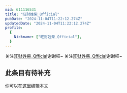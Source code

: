 ```yaml
---
mid: 611116531
title: "旺财姓柴_Qfficial"
pubDate: "2024-11-04T11:22:12.274Z"
updatedDate: "2024-11-04T11:22:12.274Z"
profile:
  {
    Nickname: ["旺财姓柴_Qfficial"],
  }
---
```


关注[旺财姓柴_Qfficial](https://space.bilibili.com/611116531)谢谢喵~ 关注[旺财姓柴_Qfficial](https://space.bilibili.com/611116531)谢谢喵~

## 此条目有待补充
你可以在[这里](https://github.com/Yuhanawa/VTuber.ICU/edit/master/src/content/v/旺财姓柴_Qfficial/index.md)编辑本文
